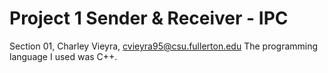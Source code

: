 # Project 1 Sender & Receiver - IPC

Section 01, Charley Vieyra, cvieyra95@csu.fullerton.edu
The programming language I used was C++.


